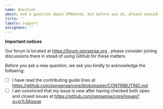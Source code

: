 ```yaml
---
name: Question
about: Ask a question about OPNsense, but before you do, please consider using our forum
title: ''
labels: support
assignees: ''
---
```

**Important notices**

Our forum is located at https://forum.opnsense.org , please consider joining discussions there in stead of using GitHub for these matters.

Before you ask a new question, we ask you kindly to acknowledge the following:

- [ ] I have read the contributing guide lines at https://github.com/opnsense/core/blob/master/CONTRIBUTING.md
- [ ] I am convinced that my issue is new after having checked both open and closed issues at https://github.com/opnsense/core/issues?q=is%3Aissue
